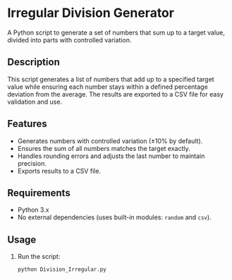# Irregular Division Generator

A Python script to generate a set of numbers that sum up to a target value, divided into parts with controlled variation.

## Description

This script generates a list of numbers that add up to a specified target value while ensuring each number stays within a defined percentage deviation from the average. The results are exported to a CSV file for easy validation and use.

## Features

- Generates numbers with controlled variation (±10% by default).
- Ensures the sum of all numbers matches the target exactly.
- Handles rounding errors and adjusts the last number to maintain precision.
- Exports results to a CSV file.

## Requirements

- Python 3.x
- No external dependencies (uses built-in modules: `random` and `csv`).

## Usage

1. Run the script:

   ```bash
   python Division_Irregular.py
